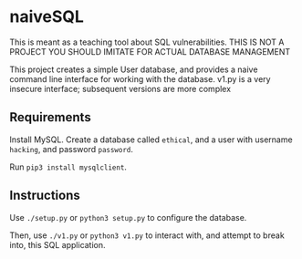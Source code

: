 # naiveSQL

This is meant as a teaching tool about SQL vulnerabilities. THIS IS NOT A
PROJECT YOU SHOULD IMITATE FOR ACTUAL DATABASE MANAGEMENT

This project creates a simple User database, and provides a naive command
line interface for working with the database. v1.py is a very insecure
interface; subsequent versions are more complex

## Requirements

Install MySQL. Create a database called `ethical`, and a user with username `hacking`, and password `password`.

Run `pip3 install mysqlclient`.

## Instructions

Use `./setup.py` or `python3 setup.py` to configure the database.

Then, use `./v1.py` or `python3 v1.py` to interact with, and attempt to
break into, this SQL application.
